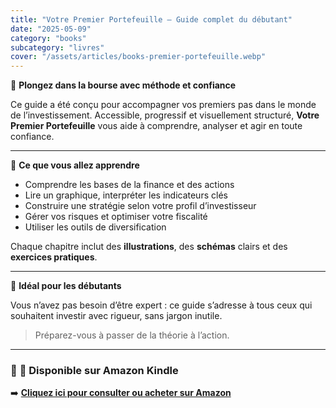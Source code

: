 ```yaml
---
title: "Votre Premier Portefeuille – Guide complet du débutant"
date: "2025-05-09"
category: "books"
subcategory: "livres"
cover: "/assets/articles/books-premier-portefeuille.webp"
---
```


📘 **Plongez dans la bourse avec méthode et confiance**

Ce guide a été conçu pour accompagner vos premiers pas dans le monde de l’investissement. Accessible, progressif et visuellement structuré, **Votre Premier Portefeuille** vous aide à comprendre, analyser et agir en toute confiance.

---

🧠 **Ce que vous allez apprendre**

- Comprendre les bases de la finance et des actions
- Lire un graphique, interpréter les indicateurs clés
- Construire une stratégie selon votre profil d’investisseur
- Gérer vos risques et optimiser votre fiscalité
- Utiliser les outils de diversification

Chaque chapitre inclut des **illustrations**, des **schémas** clairs et des **exercices pratiques**.

---

🎯 **Idéal pour les débutants**

Vous n’avez pas besoin d’être expert : ce guide s’adresse à tous ceux qui souhaitent investir avec rigueur, sans jargon inutile.

> Préparez-vous à passer de la théorie à l’action.

---

### 🔗 **📖 Disponible sur Amazon Kindle**  
➡️ [**Cliquez ici pour consulter ou acheter sur Amazon**](https://www.amazon.fr/dp/B0DNKH8BTC)
